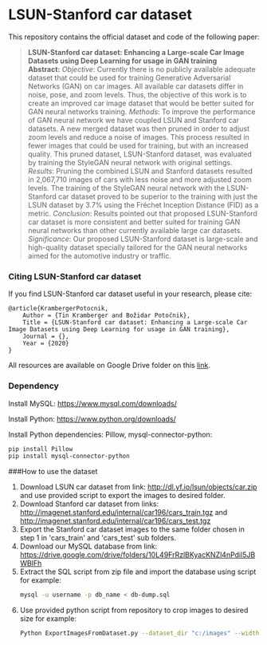 # LSUN-Stanford car dataset

This repository contains the official dataset and code of the following paper:
> **LSUN-Stanford car dataset: Enhancing a Large-scale Car Image Datasets using Deep Learning for usage in GAN training**<br>
> **Abstract:** _Objective_: Currently there is no publicly available adequate dataset that could be used for training Generative Adversarial Networks (GAN) on car images. All available car datasets differ in noise, pose, and zoom levels. Thus, the objective of this work is to create an improved car image dataset that would be better suited for GAN neural networks training. _Methods_: To improve the performance of GAN neural network we have coupled LSUN and Stanford car datasets. A new merged dataset was then pruned in order to adjust zoom levels and reduce a noise of images. This process resulted in fewer images that could be used for training, but with an increased quality. This pruned dataset, LSUN-Stanford dataset, was evaluated by training the StyleGAN neural network with original settings. _Results_: Pruning the combined LSUN and Stanford datasets resulted in 2,067,710 images of cars with less noise and more adjusted zoom levels. The training of the StyleGAN neural network with the LSUN-Stanford car dataset proved to be superior to the training with just the LSUN dataset by 3.7% using the Fréchet Inception Distance (FID) as a metric. _Conclusion_: Results pointed out that proposed LSUN-Stanford car dataset is more consistent and better suited for training GAN neural networks than other currently available large car datasets. _Significance_: Our proposed LSUN-Stanford dataset is large-scale and high-quality dataset specially tailored for the GAN neural networks aimed for the automotive industry or traffic.

### Citing LSUN-Stanford car dataset

If you find LSUN-Stanford car dataset useful in your research, please cite:

    @article{KrambergerPotocnik,
        Author = {Tin Kramberger and Božidar Potočnik},
        Title = {LSUN-Stanford car dataset: Enhancing a Large-scale Car Image Datasets using Deep Learning for usage in GAN training},
        Journal = {},
        Year = {2020}
    }


All resources are available on Google Drive folder on this [link](https://drive.google.com/drive/folders/10L49FrRzlBKyacKNZl4nPdil5JBWBlFh?usp=sharing).

### Dependency

Install MySQL: https://www.mysql.com/downloads/

Install Python: https://www.python.org/downloads/

Install Python dependencies: Pillow, mysql-connector-python:
```bash
pip install Pillow
pip install mysql-connector-python
```

###How to use the dataset

1. Download LSUN car dataset from link: http://dl.yf.io/lsun/objects/car.zip and use provided script to export the images to desired folder.
2. Download Stanford car dataset from links: http://imagenet.stanford.edu/internal/car196/cars_train.tgz and http://imagenet.stanford.edu/internal/car196/cars_test.tgz
3. Export the Stanford car dataset images to the same folder chosen in step 1 in 'cars_train' and 'cars_test' sub folders.
4. Download our MySQL database from link: https://drive.google.com/drive/folders/10L49FrRzlBKyacKNZl4nPdil5JBWBlFh
5. Extract the SQL script from zip file and import the database using script for example:
    ```bash
    mysql -u username -p db_name < db-dump.sql
    ```
6. Use provided python script from repository to crop images to desired size for example:
    ```bash
    Python ExportImagesFromDataset.py --dataset_dir "c:/images" --width 400 --height 300 --host "localhost" --username "username" --password "password" --database "db_name" --output_dir "C:/exported" --multiple_box True --multiple_box_overlapping_person True
    ```
